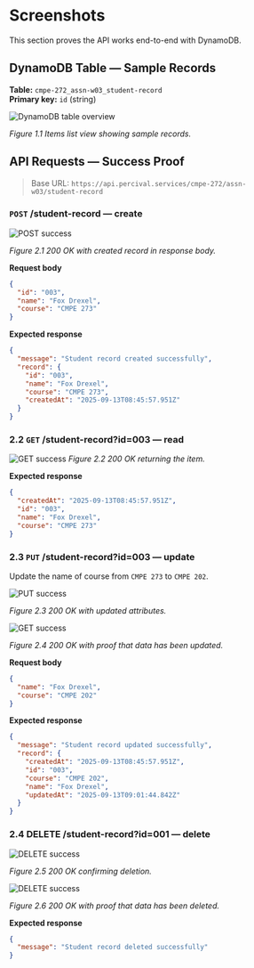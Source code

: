 # Screenshots

This section proves the API works end-to-end with DynamoDB.

## DynamoDB Table — Sample Records

**Table:** `cmpe-272_assn-w03_student-record`  
**Primary key:** `id` (string)

![DynamoDB table overview](https://i.imghippo.com/files/undj2571Lbk.png)

*Figure 1.1 Items list view showing sample records.*

## API Requests — Success Proof

> Base URL: `https://api.percival.services/cmpe-272/assn-w03/student-record`

### `POST` /student-record — create

![POST success](https://i.imghippo.com/files/Al7214BcM.png)

*Figure 2.1 200 OK with created record in response body.*

**Request body**

```json
{
  "id": "003",
  "name": "Fox Drexel",
  "course": "CMPE 273"
}
```

**Expected response**

```json
{
  "message": "Student record created successfully",
  "record": {
    "id": "003",
    "name": "Fox Drexel",
    "course": "CMPE 273",
    "createdAt": "2025-09-13T08:45:57.951Z"
  }
}
```

### 2.2 `GET` /student-record?id=003 — read

![GET success](https://i.imghippo.com/files/nIB2817PaE.png)
*Figure 2.2 200 OK returning the item.*

**Expected response**

```json
{
  "createdAt": "2025-09-13T08:45:57.951Z",
  "id": "003",
  "name": "Fox Drexel",
  "course": "CMPE 273"
}
```

### 2.3 `PUT` /student-record?id=003 — update

Update the name of course from `CMPE 273` to `CMPE 202`.

![PUT success](https://i.imghippo.com/files/bw7891Sg.png)

*Figure 2.3 200 OK with updated attributes.*

![GET success](https://i.imghippo.com/files/ldX1824XgM.png)

*Figure 2.4 200 OK with proof that data has been updated.*

**Request body**

```json
{
  "name": "Fox Drexel",
  "course": "CMPE 202"
}
```

**Expected response**

```json
{
  "message": "Student record updated successfully",
  "record": {
    "createdAt": "2025-09-13T08:45:57.951Z",
    "id": "003",
    "course": "CMPE 202",
    "name": "Fox Drexel",
    "updatedAt": "2025-09-13T09:01:44.842Z"
  }
}
```

### 2.4 DELETE /student-record?id=001 — delete

![DELETE success](https://i.imghippo.com/files/qXJQ7716uQ.png)

*Figure 2.5 200 OK confirming deletion.*

![DELETE success](https://i.imghippo.com/files/kwjp2139qo.png)

*Figure 2.6 200 OK with proof that data has been deleted.*

**Expected response**

```json
{
  "message": "Student record deleted successfully"
}
```

